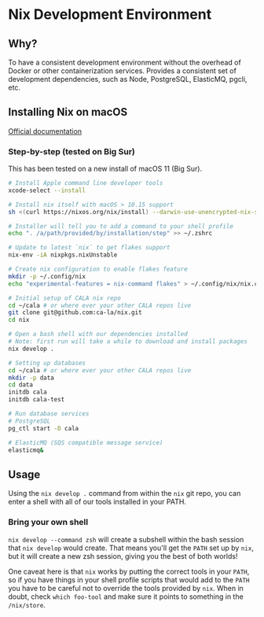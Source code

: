 # Nix Development Environment

## Why?

To have a consistent development environment without the overhead of Docker or
other containerization services. Provides a consistent set of development
dependencies, such as Node, PostgreSQL, ElasticMQ, pgcli, etc.

## Installing Nix on macOS

[Official documentation](https://nixos.org/manual/nix/stable/#sect-macos-installation)

### Step-by-step (tested on Big Sur)

This has been tested on a new install of macOS 11 (Big Sur).

```bash
# Install Apple command line developer tools
xcode-select --install

# Install nix itself with macOS > 10.15 support
sh <(curl https://nixos.org/nix/install) --darwin-use-unencrypted-nix-store-volume

# Installer will tell you to add a command to your shell profile
echo ". /a/path/provided/by/installation/step" >> ~/.zshrc

# Update to latest `nix` to get flakes support
nix-env -iA nixpkgs.nixUnstable

# Create nix configuration to enable flakes feature
mkdir -p ~/.config/nix
echo "experimental-features = nix-command flakes" > ~/.config/nix/nix.conf

# Initial setup of CALA nix repo
cd ~/cala # or where ever your other CALA repos live
git clone git@github.com:ca-la/nix.git
cd nix

# Open a bash shell with our dependencies installed
# Note: first run will take a while to download and install packages
nix develop .

# Setting up databases
cd ~/cala # or where ever your other CALA repos live
mkdir -p data
cd data
initdb cala
initdb cala-test

# Run database services
# PostgreSQL
pg_ctl start -D cala

# ElasticMQ (SQS compatible message service)
elasticmq&
```

## Usage

Using the `nix develop .` command from within the `nix` git repo, you can enter
a shell with all of our tools installed in your PATH.

### Bring your own shell

`nix develop --command zsh` will create a subshell within the bash session that
`nix develop` would create. That means you'll get the `PATH` set up by `nix`,
but it will create a new zsh session, giving you the best of both worlds!

One caveat here is that `nix` works by putting the correct tools in your `PATH`,
so if you have things in your shell profile scripts that would add to the `PATH`
you have to be careful not to override the tools provided by `nix`. When in
doubt, check `which foo-tool` and make sure it points to something in the
`/nix/store`.
